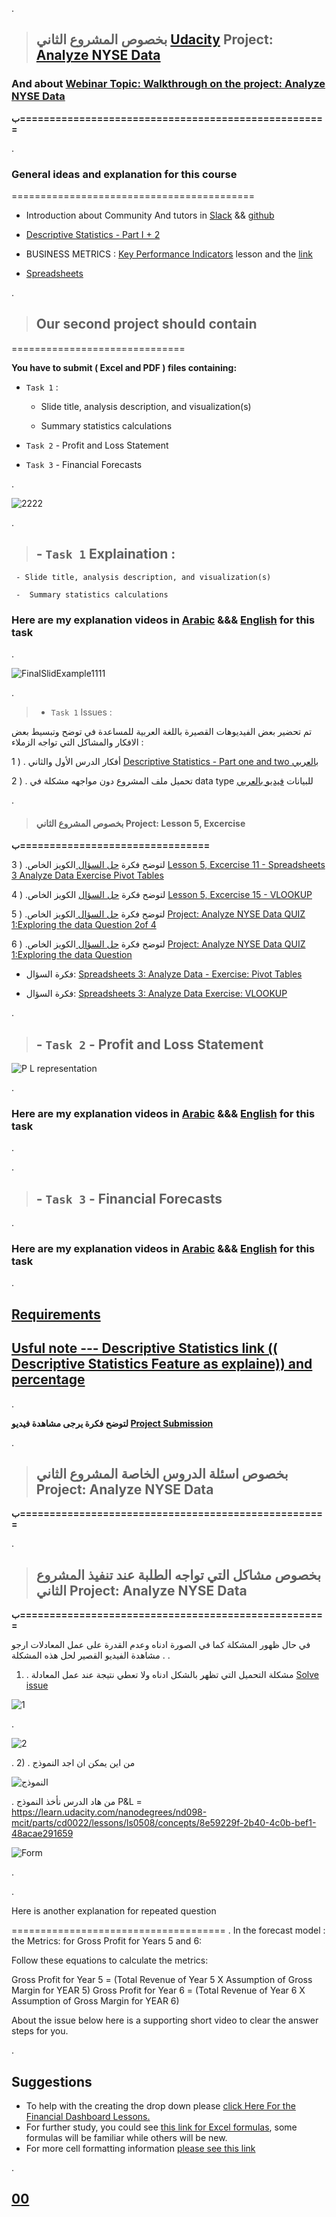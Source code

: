 
. 

 > ## بخصوص المشروع الثاني  [Udacity](https://learn.udacity.com/nanodegrees/nd098-mcit/parts/cd0022)  Project: [Analyze NYSE Data](https://www.youtube.com/watch?v=hFxmWxCtHiA&list=PLVvPFH7DSPJPRldULv8Us9-IJiGUFkMCY&index=7)

### And about [Webinar Topic: Walkthrough on the project: Analyze NYSE Data](https://udacity.zoom.us/rec/share/5QCBLHzCckqnIMhhf2BU3R7g7p2zuI88NuwfTB-KVzf1VxpNUxGBhgtRzL5bgT0v.alFwJsq3KqbyYeNv)


  **ب====================================================**

.





### General ideas and explanation for this course


==========================================


- Introduction about Community And tutors in [Slack](https://app.slack.com/client/T040ZKYQ599/C042T2V6J1F) && [github](https://github.com/nancyalaswad90)


- [Descriptive Statistics - Part I + 2 ](https://learn.udacity.com/nanodegrees/nd098-adsg-fs/parts/3d4492dc-32fb-4dd0-a955-c3e1acf8894d/lessons/ls0220/concepts/f91a1a00-eb3c-4341-a4a9-24d86ddd8754)



- BUSINESS METRICS : [Key Performance Indicators](https://learn.udacity.com/nanodegrees/nd098-adsg-fs/parts/1718e29b-e49c-4b67-bf33-f892e17e9fa1/lessons/ls0507/concepts/8a698ed4-3c4c-48c2-a866-62c2c5394bf5) lesson and the [link ](https://www.spiderstrategies.com/kpi/department/finance/)


- [Spreadsheets ](https://learn.udacity.com/nanodegrees/nd098-adsg-fs/parts/ca03da60-dd61-4f77-ab74-551a9ab81863/lessons/ls0222/concepts/a943147c-8a1e-42e8-83c0-ebd81c52236d)


.

> ## Our second project should contain

==============================

**You have to submit  ( Excel  and  PDF  ) files containing:**

- `Task 1`  : 

     - Slide title, analysis description, and visualization(s)
     
     -  Summary statistics calculations

- `Task 2` - Profit and Loss Statement

- `Task 3` - Financial Forecasts

.

![2222](https://user-images.githubusercontent.com/36210723/194735657-81b1ed4d-97a3-4142-a6a9-5788a60386ac.png)




.



> ## - `Task 1` Explaination  : 

     - Slide title, analysis description, and visualization(s)
     
     -  Summary statistics calculations

### Here are my explanation videos in [Arabic](https://www.youtube.com/watch?v=TyK8Eo0meyI) &&&  [English]() for this task


.

![FinalSlidExample1111](https://user-images.githubusercontent.com/36210723/194988181-349ce364-ac40-495f-8e5a-1395f9644e5e.png)


.


 > - `Task 1` Issues  : 



 تم تحضير بعض الفيديوهات القصيرة  باللغة العربية  للمساعدة في توضح وتبسيط بعض الافكار والمشاكل التي تواجه الزملاء : 

 1 )  . أفكار الدرس الأول والثاني  [  Descriptive Statistics - Part one and two بالعربي  ](https://www.youtube.com/watch?v=M2dyUSixXDM&list=PLVvPFH7DSPJPRldULv8Us9-IJiGUFkMCY&index=2)
 
 
 
2 )  . تحميل ملف المشروع دون مواجهه  مشكلة في data type للبيانات [  فيديو بالعربي ](https://www.youtube.com/watch?v=ufcy53zHt40&list=PLVvPFH7DSPJNib3tUsP8FzaHPzN-6cmAx&index=14)



.


 > #### بخصوص المشروع الثاني  Project:  Lesson 5, Excercise 
 > 
  **ب================================**


3 ) .لتوضح فكرة [حل السؤال  ](https://learn.udacity.com/nanodegrees/nd098-mcit/parts/cd0022/lessons/ls0224/concepts/25d04070-e0d4-49b0-b80d-c40718734b00)  الكويز الخاص  [Lesson 5, Excercise 11 - Spreadsheets 3 Analyze Data Exercise Pivot Tables](https://www.youtube.com/watch?v=0mvr7QYP2K8&list=PLVvPFH7DSPJPRldULv8Us9-IJiGUFkMCY&index=5)



4 ) .لتوضح فكرة [حل السؤال](https://learn.udacity.com/nanodegrees/nd098-mcit/parts/cd0022/lessons/ls0224/concepts/f6d8f067-2963-4ce0-9726-47f1fd4876ba) الكويز الخاص  [Lesson 5, Excercise 15 - VLOOKUP](https://www.youtube.com/watch?v=d8ZU5e0Bxik)



5 ) .لتوضح فكرة  [حل السؤال  ](https://learn.udacity.com/nanodegrees/nd098-mcit/parts/cd0022/lessons/69de80a9-c8ac-4fd1-8724-93d4789cde45/concepts/5e889fb9-623b-4271-8a70-abdeb0e05b0f) الكويز الخاص  [Project: Analyze NYSE Data QUIZ 1:Exploring the data Question 2of 4 ](https://www.youtube.com/watch?v=dsx5xy0PfgI)



6 ) .لتوضح فكرة  [حل السؤال  ](https://learn.udacity.com/nanodegrees/nd098-mcit/parts/cd0022/lessons/69de80a9-c8ac-4fd1-8724-93d4789cde45/concepts/79393f0d-17c4-485d-921c-8fd640986814)  الكويز الخاص   [Project: Analyze NYSE Data QUIZ 1:Exploring the data Question  ]()





* فكرة  السؤال: [Spreadsheets 3: Analyze Data - Exercise: Pivot Tables](https://www.youtube.com/watch?v=0mvr7QYP2K8)
   



 * فكرة  السؤال:  [Spreadsheets 3: Analyze Data Exercise: VLOOKUP](https://learn.udacity.com/nanodegrees/nd098-mcit/parts/cd0022/lessons/ls0224/concepts/f6d8f067-2963-4ce0-9726-47f1fd4876ba)



.


> ## - `Task 2` - Profit and Loss Statement

![P   L representation](https://user-images.githubusercontent.com/36210723/194736299-042a4089-c4c5-41d3-8635-0cafd9e37c86.gif)




.

### Here are my explanation videos in [Arabic](https://www.youtube.com/watch?v=tRGn9zxZ8bQ&list=PLVvPFH7DSPJNib3tUsP8FzaHPzN-6cmAx&index=18) &&& [English]() for this task



.


.
> ## -  `Task 3` - Financial Forecasts

.


### Here are my explanation videos in [Arabic](https://www.youtube.com/watch?v=njrBrHFNxf8&list=PLVvPFH7DSPJNib3tUsP8FzaHPzN-6cmAx&index=19) &&& [English]() for this task








.

## [Requirements](https://review.udacity.com/#!/reviews/3733543)

## [Usful note  --- Descriptive Statistics link (( Descriptive Statistics Feature as explaine)) and percentage ](https://review.udacity.com/#!/submissions/3745110)









.

**لتوضح فكرة يرجى مشاهدة فيديو  [Project Submission](https://www.youtube.com/watch?v=hFxmWxCtHiA&list=PLVvPFH7DSPJPRldULv8Us9-IJiGUFkMCY&index=7)**


.






 > ## بخصوص اسئلة الدروس الخاصة المشروع الثاني  Project: Analyze NYSE Data


  **ب====================================================**

.






 > ## بخصوص مشاكل التي تواجه الطلبة عند تنفيذ المشروع الثاني  Project: Analyze NYSE Data


  **ب====================================================**



 في حال ظهور المشكلة كما في الصورة ادناه وعدم القدرة على عمل المعادلات ارجو مشاهدة الفيديو القصير لحل هذه المشكلة . 
.


1) . مشكلة التحميل التي تظهر بالشكل ادناه ولا تعطي نتيجة عند عمل المعادلة [Solve issue  ](https://www.youtube.com/watch?v=IaYMZv23Br0&list=PLVvPFH7DSPJNib3tUsP8FzaHPzN-6cmAx&index=22)



![1](https://user-images.githubusercontent.com/36210723/196017687-dc493985-eb84-443a-9e20-25ec323c40d4.png)

.

![2](https://user-images.githubusercontent.com/36210723/196017686-3891b229-98af-42e0-9274-4227475336ab.png)


.
2) . من اين يمكن ان اجد النموذج  

![النموذج](https://user-images.githubusercontent.com/36210723/197855671-4d686c8e-7e1e-4901-a483-0b376cc5ac80.png)


.
من هاد الدرس نأخذ النموذج P&L   = https://learn.udacity.com/nanodegrees/nd098-mcit/parts/cd0022/lessons/ls0508/concepts/8e59229f-2b40-4c0b-bef1-48acae291659




![Form](https://user-images.githubusercontent.com/36210723/197855747-ee7262ce-504e-4d15-86ee-0ae4519147f8.png)




.


.


Here is another  explanation for repeated question

=====================================
.
 In the forecast model : the Metrics:  for Gross Profit for Years 5 and 6:

Follow these equations to calculate the metrics:


Gross Profit for Year 5 = (Total Revenue of Year 5 X Assumption of Gross Margin for YEAR 5)
Gross Profit for Year 6 = (Total Revenue of Year 6 X Assumption of Gross Margin for YEAR 6)


About the issue below here is a supporting short video to clear the answer steps for you.




.

## Suggestions

- To help with the creating the drop down please [click Here For the Financial Dashboard Lessons.](https://classroom.udacity.com/nanodegrees/nd098/parts/5966ce46-17c7-4491-9856-6fa905d02a83/modules/28f776f2-89c3-417c-8569-41b59a2df372/lessons/155aa1ab-cee4-40fc-9886-181e36a9d71b/concepts/c9ee13b9-e45e-4a74-9468-8ad1abfd4d29)
- For further study, you could see [this link for Excel formulas](https://corporatefinanceinstitute.com/resources/excel/study/advanced-excel-formulas-must-know/), some formulas will be familiar while others will be new.
- For more cell formatting information [please see this link](https://www.excel-easy.com/basics/format-cells.html)



.


## [00](https://youtube.com/shorts/c6rWkQrSI68?feature=share)
